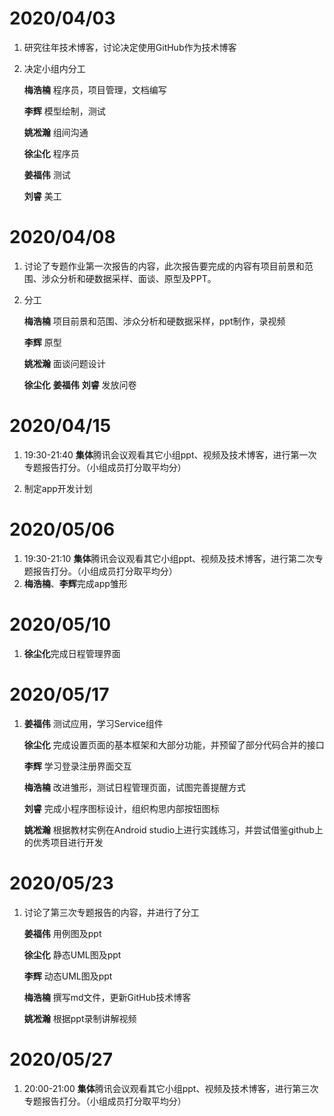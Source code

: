 # 2020/04/03

1. 研究往年技术博客，讨论决定使用GitHub作为技术博客

2. 决定小组内分工
   
   **梅浩楠**  程序员，项目管理，文档编写
   
   **李辉**      模型绘制，测试
   
   **姚凇瀚**  组间沟通
   
   **徐尘化**  程序员
   
   **姜福伟**  测试
   
   **刘睿**    美工


# 2020/04/08

1. 讨论了专题作业第一次报告的内容，此次报告要完成的内容有项目前景和范围、涉众分析和硬数据采样、面谈、原型及PPT。

2. 分工

   **梅浩楠**  项目前景和范围、涉众分析和硬数据采样，ppt制作，录视频

   **李辉**      原型

   **姚凇瀚**  面谈问题设计

   **徐尘化** **姜福伟** **刘睿**    发放问卷

# 2020/04/15

1. 19:30-21:40 **集体**腾讯会议观看其它小组ppt、视频及技术博客，进行第一次专题报告打分。（小组成员打分取平均分）

2. 制定app开发计划

# 2020/05/06

1. 19:30-21:10 **集体**腾讯会议观看其它小组ppt、视频及技术博客，进行第二次专题报告打分。（小组成员打分取平均分）
2. **梅浩楠**、**李辉**完成app雏形

# 2020/05/10

1. **徐尘化**完成日程管理界面

# 2020/05/17

1. **姜福伟** 测试应用，学习Service组件

   **徐尘化** 完成设置页面的基本框架和大部分功能，并预留了部分代码合并的接口
   
   **李辉** 学习登录注册界面交互
   
   **梅浩楠** 改进雏形，测试日程管理页面，试图完善提醒方式
   
   **刘睿** 完成小程序图标设计，组织构思内部按钮图标
   
   **姚凇瀚** 根据教材实例在Android studio上进行实践练习，并尝试借鉴github上的优秀项目进行开发

# 2020/05/23

1. 讨论了第三次专题报告的内容，并进行了分工

   **姜福伟** 用例图及ppt

   **徐尘化** 静态UML图及ppt

   **李辉** 动态UML图及ppt

   **梅浩楠** 撰写md文件，更新GitHub技术博客

   **姚凇瀚** 根据ppt录制讲解视频

# 2020/05/27

1. 20:00-21:00 **集体**腾讯会议观看其它小组ppt、视频及技术博客，进行第三次专题报告打分。（小组成员打分取平均分）

